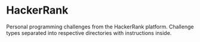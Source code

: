 # HackerRank
Personal programming challenges from the HackerRank platform. Challenge types separated into respective directories with instructions inside.
